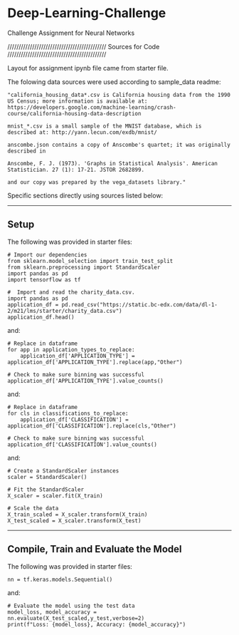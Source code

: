 # Deep-Learning-Challenge
Challenge Assignment for Neural Networks

////////////////////////////////////////////
Sources for Code
////////////////////////////////////////////

Layout for assignment ipynb file came from starter file.

The folowing data sources were used according to sample_data readme:

    "california_housing_data*.csv is California housing data from the 1990 US Census; more information is available at: https://developers.google.com/machine-learning/crash-course/california-housing-data-description

    mnist_*.csv is a small sample of the MNIST database, which is described at: http://yann.lecun.com/exdb/mnist/

    anscombe.json contains a copy of Anscombe's quartet; it was originally described in

    Anscombe, F. J. (1973). 'Graphs in Statistical Analysis'. American Statistician. 27 (1): 17-21. JSTOR 2682899.

    and our copy was prepared by the vega_datasets library."

Specific sections directly using sources listed below:

--------------------------------------------------
Setup 
--------------------------------------------------

The following was provided in starter files:

    # Import our dependencies
    from sklearn.model_selection import train_test_split
    from sklearn.preprocessing import StandardScaler
    import pandas as pd
    import tensorflow as tf

    #  Import and read the charity_data.csv.
    import pandas as pd 
    application_df = pd.read_csv("https://static.bc-edx.com/data/dl-1-2/m21/lms/starter/charity_data.csv")
    application_df.head()

and:

    # Replace in dataframe
    for app in application_types_to_replace:
        application_df['APPLICATION_TYPE'] = application_df['APPLICATION_TYPE'].replace(app,"Other")

    # Check to make sure binning was successful
    application_df['APPLICATION_TYPE'].value_counts()

and:

    # Replace in dataframe
    for cls in classifications_to_replace:
        application_df['CLASSIFICATION'] = application_df['CLASSIFICATION'].replace(cls,"Other")

    # Check to make sure binning was successful
    application_df['CLASSIFICATION'].value_counts()

and: 

    # Create a StandardScaler instances
    scaler = StandardScaler()

    # Fit the StandardScaler
    X_scaler = scaler.fit(X_train)

    # Scale the data
    X_train_scaled = X_scaler.transform(X_train)
    X_test_scaled = X_scaler.transform(X_test)

--------------------------------------------------
Compile, Train and Evaluate the Model
--------------------------------------------------

The following was provided in starter files:

    nn = tf.keras.models.Sequential()

and:

    # Evaluate the model using the test data
    model_loss, model_accuracy = nn.evaluate(X_test_scaled,y_test,verbose=2)
    print(f"Loss: {model_loss}, Accuracy: {model_accuracy}")